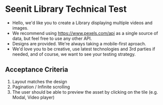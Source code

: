 # Seenit Library Technical Test

- Hello, we'd like you to create a Library displaying multiple videos and images.
- We recommend using https://www.pexels.com/api as a single source of data, but feel free to use any other API.
- Designs are provided. We're always taking a mobile-first aproach.
- We'd love you to be creative, use latest technologies and 3rd parties if needed, and of course, we want to see your testing strategy.

## Acceptance Criteria

1. Layout matches the design
2. Pagination / Infinite scrolling
3. The user should be able to preview the asset by clicking on the tile (e.g. Modal, Video player)
